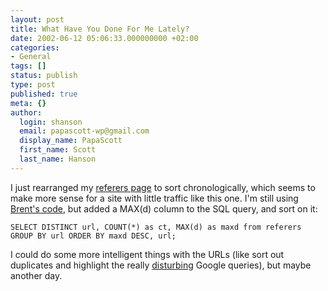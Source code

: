 ```yaml
---
layout: post
title: What Have You Done For Me Lately?
date: 2002-06-12 05:06:33.000000000 +02:00
categories:
- General
tags: []
status: publish
type: post
published: true
meta: {}
author:
  login: shanson
  email: papascott-wp@gmail.com
  display_name: PapaScott
  first_name: Scott
  last_name: Hanson
---
```

<p>I just rearranged my <a href="/referers.php">referers page</a> to sort chronologically, which seems to make more sense for a site with little traffic like this one.  I'm still using <a href="http://ranchero.com/php/rollingreferers/">Brent's code</a>, but added a MAX(d) column to the SQL query, and sort on it: </p>
<p><code>SELECT DISTINCT url, COUNT(*) as ct, MAX(d) as maxd from referers GROUP BY url ORDER BY maxd DESC, url;</code></p>
<p>I could do some more intelligent things with the URLs (like sort out duplicates and highlight the really <a href="http://searchrequests.weblogs.com/">disturbing</a> Google queries), but maybe another day.</p>
